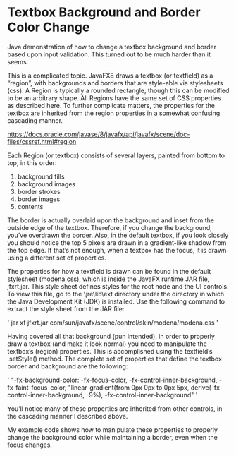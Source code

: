 # Textbox Background and Border Color Change

Java demonstration of how to change a textbox background and border based upon input validation. This turned out to be much harder than it seems.

This is a complicated topic. JavaFX8 draws a textbox (or textfield) as a “region”, with backgrounds and borders that are style-able via stylesheets (css). A Region is typically a rounded rectangle, though this can be modified to be an arbitrary shape. All Regions have the same set of CSS properties as described here. To further complicate matters, the properties for the textbox are inherited from the region properties in a somewhat confusing cascading manner.

https://docs.oracle.com/javase/8/javafx/api/javafx/scene/doc-files/cssref.html#region

Each Region (or textbox) consists of several layers, painted from bottom to top, in this order:
1.	background fills
2.	background images
3.	border strokes
4.	border images
5.	contents

The border is actually overlaid upon the background and inset from the outside edge of the textbox. Therefore, if you change the background, you’ve overdrawn the border. Also, in the default textbox, if you look closely you should notice the top 5 pixels are drawn in a gradient-like shadow from the top edge. If that’s not enough, when a textbox has the focus, it is drawn using a different set of properties.

The properties for how a textfield is drawn can be found in the default stylesheet (modena.css), which is inside the JavaFX runtime JAR file, jfxrt.jar. This style sheet defines styles for the root node and the UI controls. To view this file, go to the \jre\lib\ext directory under the directory in which the Java Development Kit (JDK) is installed. Use the following command to extract the style sheet from the JAR file:

'
jar xf jfxrt.jar com/sun/javafx/scene/control/skin/modena/modena.css
'

Having covered all that background (pun intended), in order to properly draw a textbox (and make it look normal) you need to manipulate the textbox’s (region) properties. This is accomplished using the textfield’s .setStyle() method. The complete set of properties that define the textbox border and background are the following:

'
"-fx-background-color: -fx-focus-color, -fx-control-inner-background, -fx-faint-focus-color, "linear-gradient(from 0px 0px to 0px 5px, derive(-fx-control-inner-background, -9%), -fx-control-inner-background"
'

You’ll notice many of these properties are inherited from other controls, in the cascading manner I described above.

My example code shows how to manipulate these properties to properly change the background color while maintaining a border, even when the focus changes.
